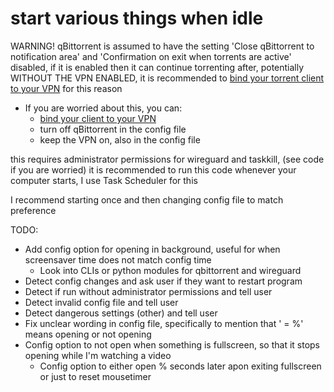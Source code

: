 # start various things when idle

WARNING! qBittorrent is assumed to have the setting 'Close qBittorrent to notification area' and 'Confirmation on exit when torrents are active' disabled, if it is enabled then it can continue torrenting after, potentially WITHOUT THE VPN ENABLED, it is recommended to [bind your torrent client to your VPN](https://redd.it/ssy8vv) for this reason
- If you are worried about this, you can:
  - [bind your client to your VPN](https://redd.it/ssy8vv) 
  - turn off qBittorrent in the config file
  - keep the VPN on, also in the config file

this requires administrator permissions for wireguard and taskkill, (see code if you are worried) 
it is recommended to run this code whenever your computer starts, I use Task Scheduler for this

I recommend starting once and then changing config file to match preference

TODO:
- Add config option for opening in background, useful for when screensaver time does not match config time
  - Look into CLIs or python modules for qbittorrent and wireguard
- Detect config changes and ask user if they want to restart program
- Detect if run without administrator permissions and tell user
- Detect invalid config file and tell user
- Detect dangerous settings (other) and tell user
- Fix unclear wording in config file, specifically to mention that '<name> = %' means opening or not opening <name>
- Config option to not open when something is fullscreen, so that it stops opening while I'm watching a video
  - Config option to either open % seconds later apon exiting fullscreen or just to reset mousetimer
